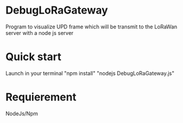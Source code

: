 # DebugLoRaGateway
Program to visualize UPD frame which will be transmit to the LoRaWan server with a node js server
# Quick start
Launch in your terminal
  "npm install"
  "nodejs DebugLoRaGateway.js"
# Requierement
NodeJs/Npm
